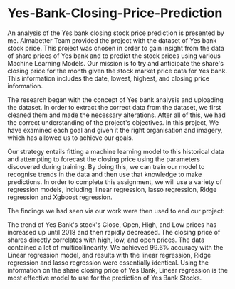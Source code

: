 # Yes-Bank-Closing-Price-Prediction
An analysis of the Yes bank closing stock price prediction is presented by me. Almabetter Team provided the project with the dataset of Yes bank stock price. This project was chosen in order to gain insight from the data of share prices of Yes bank and to predict the stock prices using various Machine Learning Models. Our mission is to try and anticipate the share's closing price for the month given the stock market price data for Yes bank. This information includes the date, lowest, highest, and closing price information.

The research began with the concept of Yes bank analysis and uploading the dataset. In order to extract the correct data from the dataset, we first cleaned them and made the necessary alterations. After all of this, we had the correct understanding of the project's objectives. In this project, We have examined each goal and given it the right organisation and imagery, which has allowed us to achieve our goals.

Our strategy entails fitting a machine learning model to this historical data and attempting to forecast the closing price using the parameters discovered during training. By doing this, we can train our model to recognise trends in the data and then use that knowledge to make predictions. In order to complete this assignment, we will use a variety of regression models, including: linear regression, lasso regression, Ridge regression and Xgboost regression.

The findings we had seen via our work were then used to end our project:

The trend of Yes Bank's stock's Close, Open, High, and Low prices has increased up until 2018 and then rapidly decreased.
The closing price of shares directly correlates with high, low, and open prices.
The data contained a lot of multicollinearity.
We achieved 99.6% accuracy with the Linear regression model, and results with the linear regression, Ridge regression and lasso regression were essentially identical.
Using the information on the share closing price of Yes Bank, Linear regression is the most effective model to use for the prediction of Yes Bank Stocks.
